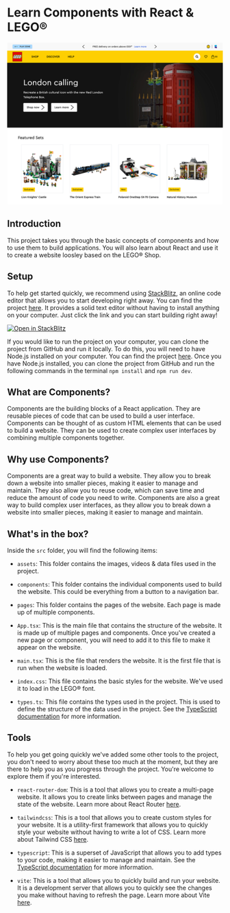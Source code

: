 # Learn Components with React & LEGO®

![Demo Site](docs/assets/demo-site.png)

## Introduction

This project takes you through the basic concepts of components and how to use them to build applications. You will also learn about React and use it to create a website loosley based on the LEGO® Shop.

## Setup

To help get started quickly, we recommend using [StackBlitz](https://stackblitz.com), an online code editor that allows you to start developing right away. You can find the project [here](https://stackblitz.com/~/github.com/fraserbenjamin/lego-shop). It provides a solid text editor without having to install anything on your computer. Just click the link and you can start building right away!

[![Open in StackBlitz](https://developer.stackblitz.com/img/open_in_stackblitz.svg)](https://stackblitz.com/~/github.com/fraserbenjamin/lego-shop)

If you would like to run the project on your computer, you can clone the project from GitHub and run it locally. To do this, you will need to have Node.js installed on your computer. You can find the project [here](https://nodejs.org/en/). Once you have Node.js installed, you can clone the project from GitHub and run the following commands in the terminal `npm install` and `npm run dev`.

## What are Components?

Components are the building blocks of a React application. They are reusable pieces of code that can be used to build a user interface. Components can be thought of as custom HTML elements that can be used to build a website. They can be used to create complex user interfaces by combining multiple components together.

## Why use Components?

Components are a great way to build a website. They allow you to break down a website into smaller pieces, making it easier to manage and maintain. They also allow you to reuse code, which can save time and reduce the amount of code you need to write. Components are also a great way to build complex user interfaces, as they allow you to break down a website into smaller pieces, making it easier to manage and maintain.

## What's in the box?

Inside the `src` folder, you will find the following items:

- `assets`: This folder contains the images, videos & data files used in the project.

- `components`: This folder contains the individual components used to build the website. This could be everything from a button to a navigation bar.

- `pages`: This folder contains the pages of the website. Each page is made up of multiple components.

- `App.tsx`: This is the main file that contains the structure of the website. It is made up of multiple pages and components. Once you've created a new page or component, you will need to add it to this file to make it appear on the website.

- `main.tsx`: This is the file that renders the website. It is the first file that is run when the website is loaded.

- `index.css`: This file contains the basic styles for the website. We've used it to load in the LEGO® font.

- `types.ts`: This file contains the types used in the project. This is used to define the structure of the data used in the project. See the [TypeScript documentation](https://www.typescriptlang.org/docs/handbook/2/everyday-types.html) for more information.

## Tools

To help you get going quickly we've added some other tools to the project, you don't need to worry about these too much at the moment, but they are there to help you as you progress through the project. You're welcome to explore them if you're interested.

- `react-router-dom`: This is a tool that allows you to create a multi-page website. It allows you to create links between pages and manage the state of the website. Learn more about React Router [here](https://reactrouter.com/).

- `tailwindcss`: This is a tool that allows you to create custom styles for your website. It is a utility-first framework that allows you to quickly style your website without having to write a lot of CSS. Learn more about Tailwind CSS [here](https://tailwindcss.com/).

- `typescript`: This is a superset of JavaScript that allows you to add types to your code, making it easier to manage and maintain. See the [TypeScript documentation](https://www.typescriptlang.org/docs/handbook/2/everyday-types.html) for more information.

- `vite`: This is a tool that allows you to quickly build and run your website. It is a development server that allows you to quickly see the changes you make without having to refresh the page. Learn more about Vite [here](https://vitejs.dev/).
